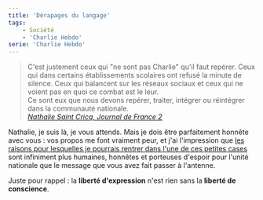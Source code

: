 ```yaml
---
title: 'Dérapages du langage'
tags:
    - Société
    - 'Charlie Hebdo'
serie: 'Charlie Hebdo'
---
```


> C'est justement ceux qui "ne sont pas Charlie" qu'il faut repérer. Ceux qui
> dans certains établissements scolaires ont refusé la minute de silence. Ceux
> qui balancent sur les réseaux sociaux et ceux qui ne voient pas en quoi ce
> combat est le leur.  
>  Ce sont eux que nous devons repérer, traiter, intégrer ou réintégrer dans la communauté
> nationale.  
>  <cite>[Nathalie Saint Cricq, Journal de France 2](http://youtu.be/qc03SlaK_KA?t=34s 'Extrait vidéo du Journal de France 2')</cite>

Nathalie, je suis là, je vous attends. Mais je dois être parfaitement honnête
avec vous : vos propos me font vraiment peur, et j'ai l'impression que
[les raisons pour lesquelles je pourrais rentrer dans l'une de ces petites cases](/notes/2015-01-je-ne-suis-pas-charlie-je-suis-francais/)
sont infiniment plus humaines, honnêtes et porteuses d'espoir pour l'unité
nationale que le message que vous avez fait passer à l'antenne.

Juste pour rappel : la **liberté d'expression** n'est rien sans la **liberté de
conscience**.

